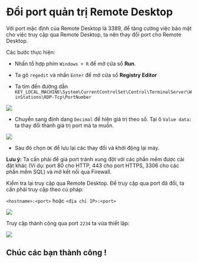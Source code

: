# Đổi port quản trị Remote Desktop

Với port mặc định của Remote Desktop là 3389, để tăng cường việc bảo mật cho việc truy cập qua Remote Desktop, ta nên thay đổi port cho Remote Desktop.

Các bước thực hiện:

- Nhấn tổ hợp phím `Windows + R` để mở cửa sổ **Run**.

- Ta gõ `regedit` và nhấn `Enter` để mở cửa sổ **Registry Editor**

- Ta tìm đến đường dẫn `KEY_LOCAL_MACHINE\System\CurrentControlSet\Control\TerminalServer\WinStations\RDP-Tcp\PortNumber`

<img src="https://imgur.com/tiYuAaL.png">

- Chuyển sang định dang `Decimal` để hiện giá trị theo số. Tại ô `Value data:` ta thay đổi thành giá trị port mà ta muốn.

<img src="https://imgur.com/dxCU5Lf.png">

- Sau đó chọn `OK` để lưu lại các thay đổi và khởi động lại máy.

**Lưu ý:** Ta cần phải để giá port tránh xung đột với các phần mềm được cài đặt khác (Ví dụ: port 80 cho HTTP, 443 cho port HTTPS, 3306 cho các phần mềm SQL) và mở kết nối qua Firewall.

Kiểm tra lại truy cập qua Remote Desktop. Để truy cập qua port đã đổi, ta cần phải truy cập theo cú pháp:

`<hostname>:<port>` hoặc `<địa chỉ IP>:<port>`

<img src="https://imgur.com/skQxOgO.png">

Truy cập thành công qua port `2234` ta vừa thiết lập:

<img src="https://imgur.com/1RIThVE.png">

## Chúc các bạn thành công !